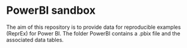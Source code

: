 # PowerBI sandbox

The aim of this repository is to provide data for reproducible examples (ReprEx) for Power BI.
The folder PowerBI contains a .pbix file and the associated data tables.
